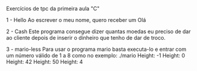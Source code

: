 Exercícios de tpc da primeira aula "C"

1 - Hello
Ao escrever o meu nome, quero receber um Olá

2 - Cash
Este programa consegue dizer quantas moedas eu preciso de dar ao cliente depois de inserir o dinheiro que tenho de dar de troco.

3 - mario-less
Para usar o programa mario basta executa-lo e entrar com um número válido de 1 a 8 como no exemplo:
./mario Height: -1 Height: 0 Height: 42 Height: 50 Height: 4